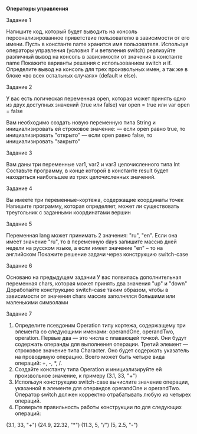 **Операторы управления**

Задание 1

Напишите код, который будет выводить на консоль персонализированное приветствие пользователю в зависимости от его имени.
Пусть в константе name хранится имя пользователя. Используя операторы управления (условия if и ветвления switch) реализуйте различный вывод на консоль в зависимости от значения в константе name
Покажите варианты решения с использованием switch и if. Определите вывод на консоль для трех произвольных имен, а так же в блоке «во всех остальных случаях» (default и else).

Задание 2

У вас есть логическая переменная open, которая может принять одно из двух доступных значений (true или false) var open = true или var open = false

Вам необходимо создать новую переменную типа String и инициализировать ей строковое значение:
— если open равно true, то инициализировать "открыто"
— если open равно false, то инициализировать "закрыто"

Задание 3

Вам даны три переменные var1, var2 и var3 целочисленного типа Int
Составьте программу, в конце которой в константе result будет находиться наибольшее из трех целочисленных значений.

Задание 4

Вы имеете три переменные-кортежа, содержащие координаты точек
Напишите программу, которая определяет, может ли существовать треугольник с заданными координатами вершин

Задание 5

Переменная lang может принимать 2 значения: "ru", "en". Если она имеет значение "ru", то в переменную days запишите массив дней недели на русском языке, а если имеет значение "en" – то на английском
Покажите решение задачи через конструкцию switch-case

Задание 6

Основано на предыдущем задании
У вас появилась дополнительная переменная chars, которая может принять два значения "up" и "down"
Доработайте конструкцию switch-case таким образом, чтобы в зависимости от значения chars массив заполнялся большими или маленькими символами

Задание 7

1) Определите псевдоним Operation типу кортежа, содержащему три элемента со следующими именами: operandOne, operandTwo, operation.
Первые два — это числа с плавающей точкой. Они будут содержать операнды для выполнения операции.
Третий элемент — строковое значение типа Character. Оно будет содержать указатель на проводимую операцию. Всего может быть четыре вида операций: +, -, *, /.
2) Создайте константу типа Operation и инициализируйте ей произвольное значение, к примеру (3.1, 33, "+")
3) Используя конструкцию switch-case вычислите значение операции, указанной в элементе для операндов operandOne и operandTwo. Оператор switch должен корректно отрабатывать любую из четырех операций.
4) Проверьте правильность работы конструкции по для следующих операций:

(3.1, 33, "+")
(24.9, 22.32, "*")
(11.3, 5, "/")
(5, 2.5, "-")
